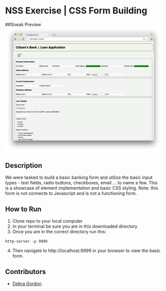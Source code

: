 # NSS Exercise | CSS Form Building

##Sneak Preview
![Site Screenshot](https://raw.githubusercontent.com/debragordon/css-bank/master/screenshots/css-bankform.png)

## Description
We were tasked to build a basic banking form and utilize the basic input types - text fields, radio buttons, checkboxes, email ... to name a few. This is a showcase of element implementation and basic CSS styling.  Note: this form is not connecte to Javascript and is not a functioning form.

## How to Run
1. Clone repo to your local computer
2. In your terminal be sure you are in this downloaded directory
3. Once you are in the correct directory run this:

  ```
  http-server -p 9999
  ```

4. Then navigate to http://localhost:9999 in your browser to view the basic form.

## Contributors
- [Debra Gordon](http://github.com/debragordon)